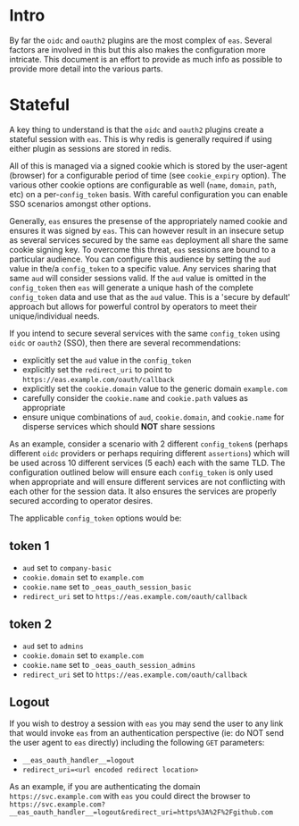 # Intro

By far the `oidc` and `oauth2` plugins are the most complex of `eas`. Several
factors are involved in this but this also makes the configuration more
intricate. This document is an effort to provide as much info as possible to
provide more detail into the various parts.

# Stateful

A key thing to understand is that the `oidc` and `oauth2` plugins create a
stateful session with `eas`. This is why redis is generally required if using
either plugin as sessions are stored in redis.

All of this is managed via a signed cookie which is stored by the user-agent
(browser) for a configurable period of time (see `cookie_expiry` option). The
various other cookie options are configurable as well
(`name`, `domain`, `path`, etc) on a per-`config_token` basis. With careful
configuration you can enable SSO scenarios amongst other options.

Generally, `eas` ensures the presense of the appropriately named cookie and
ensures it was signed by `eas`. This can however result in an insecure setup as
several services secured by the same `eas` deployment all share the same cookie
signing key. To overcome this threat, `eas` sessions are bound to a particular
audience. You can configure this audience by setting the `aud` value in the/a
`config_token` to a specific value. Any services sharing that same `aud` will
consider sessions valid. If the `aud` value is omitted in the `config_token`
then `eas` will generate a unique hash of the complete `config_token` data and
use that as the `aud` value. This is a 'secure by default' approach but allows
for powerful control by operators to meet their unique/individual needs.

If you intend to secure several services with the same `config_token` using
`oidc` or `oauth2` (SSO), then there are several recommendations:

- explicitly set the `aud` value in the `config_token`
- explicitly set the `redirect_uri` to point to
  `https://eas.example.com/oauth/callback`
- explicitly set the `cookie.domain` value to the generic domain `example.com`
- carefully consider the `cookie.name` and `cookie.path` values as appropriate
- ensure unique combinations of `aud`, `cookie.domain`, and `cookie.name` for
  disperse services which should **NOT** share sessions

As an example, consider a scenario with 2 different `config_token`s (perhaps
different `oidc` providers or perhaps requiring different `assertions`) which
will be used across 10 different services (5 each) each with the same TLD. The
configuration outlined below will ensure each `config_token` is only used when
appropriate and will ensure different services are not conflicting with each
other for the session data. It also ensures the services are properly secured
according to operator desires.

The applicable `config_token` options would be:

## token 1

- `aud` set to `company-basic`
- `cookie.domain` set to `example.com`
- `cookie.name` set to `_oeas_oauth_session_basic`
- `redirect_uri` set to `https://eas.example.com/oauth/callback`

## token 2

- `aud` set to `admins`
- `cookie.domain` set to `example.com`
- `cookie.name` set to `_oeas_oauth_session_admins`
- `redirect_uri` set to `https://eas.example.com/oauth/callback`

## Logout

If you wish to destroy a session with `eas` you may send the user to any link
that would invoke `eas` from an authentication perspective (ie: do NOT send the
user agent to `eas` directly) including the following `GET` parameters:

- `__eas_oauth_handler__=logout`
- `redirect_uri=<url encoded redirect location>`

As an example, if you are authenticating the domain `https://svc.example.com`
with `eas` you could direct the browser to
`https://svc.example.com?__eas_oauth_handler__=logout&redirect_uri=https%3A%2F%2Fgithub.com`
